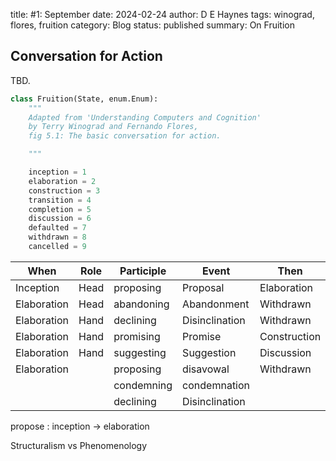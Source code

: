 title: #1: September
date: 2024-02-24
author: D E Haynes
tags: winograd, flores, fruition
category: Blog
status: published
summary: On Fruition

Conversation for Action
-----------------------

TBD.

```python
class Fruition(State, enum.Enum):
    """
    Adapted from 'Understanding Computers and Cognition'
    by Terry Winograd and Fernando Flores,
    fig 5.1: The basic conversation for action.

    """

    inception = 1
    elaboration = 2
    construction = 3
    transition = 4
    completion = 5
    discussion = 6
    defaulted = 7
    withdrawn = 8
    cancelled = 9
```

| When          | Role  | Participle    | Event         | Then          |
|---------------|-------|---------------|---------------|---------------|
| Inception     | Head  | proposing     | Proposal      | Elaboration   |
| Elaboration   | Head  | abandoning    | Abandonment   | Withdrawn     |
| Elaboration   | Hand  | declining     | Disinclination| Withdrawn     |
| Elaboration   | Hand  | promising     | Promise       | Construction  |
| Elaboration   | Hand  | suggesting    | Suggestion    | Discussion    |
| Elaboration   |       | proposing     | disavowal     | Withdrawn     |
|               |       | condemning    | condemnation  |               |
|               |       | declining     | Disinclination|               |

propose
:   inception -> elaboration

Structuralism vs Phenomenology

